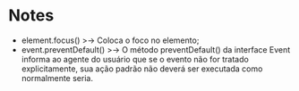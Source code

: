 # Notes
  * element.focus() >-> Coloca o foco no elemento;
  * event.preventDefault() >-> O método preventDefault() da interface Event informa ao agente do usuário que se o evento não for tratado explicitamente, sua ação padrão não deverá ser executada como normalmente seria.